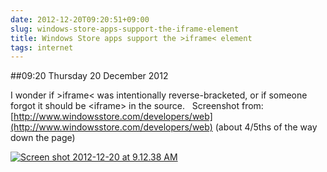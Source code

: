 ```yaml
---
date: 2012-12-20T09:20:51+09:00
slug: windows-store-apps-support-the-iframe-element
title: Windows Store apps support the >iframe< element
tags: internet
---
```


##09:20 Thursday 20 December 2012

I wonder if >iframe< was intentionally reverse-bracketed, or if someone forgot it should be &lt;iframe&gt; in the source.   Screenshot from:  [http://www.windowsstore.com/developers/web](http://www.windowsstore.com/developers/web) (about 4/5ths of the way down the page)

[![Screen shot 2012-12-20 at 9.12.38 AM](/images/2012/12/Screen-shot-2012-12-20-at-9.12.38-AM.png)](http://robnugen.com/blog/2012/12/20/windows-store-apps-support-the-iframe-element/screen-shot-2012-12-20-at-9-12-38-am/)
